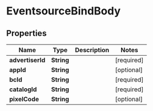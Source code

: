 # EventsourceBindBody

## Properties
Name | Type | Description | Notes
------------ | ------------- | ------------- | -------------
**advertiserId** | **String** |  |[required]  
**appId** | **String** |  |  [optional]
**bcId** | **String** |  |[required]  
**catalogId** | **String** |  |[required]  
**pixelCode** | **String** |  |  [optional]
